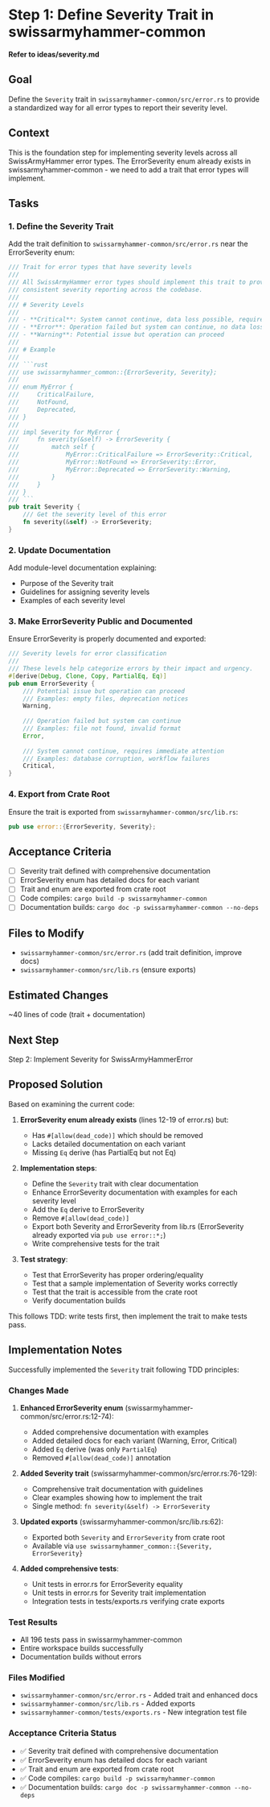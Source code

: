 # Step 1: Define Severity Trait in swissarmyhammer-common

**Refer to ideas/severity.md**

## Goal

Define the `Severity` trait in `swissarmyhammer-common/src/error.rs` to provide a standardized way for all error types to report their severity level.

## Context

This is the foundation step for implementing severity levels across all SwissArmyHammer error types. The ErrorSeverity enum already exists in swissarmyhammer-common - we need to add a trait that error types will implement.

## Tasks

### 1. Define the Severity Trait

Add the trait definition to `swissarmyhammer-common/src/error.rs` near the ErrorSeverity enum:

```rust
/// Trait for error types that have severity levels
///
/// All SwissArmyHammer error types should implement this trait to provide
/// consistent severity reporting across the codebase.
///
/// # Severity Levels
///
/// - **Critical**: System cannot continue, data loss possible, requires immediate attention
/// - **Error**: Operation failed but system can continue, no data loss  
/// - **Warning**: Potential issue but operation can proceed
///
/// # Example
///
/// ```rust
/// use swissarmyhammer_common::{ErrorSeverity, Severity};
///
/// enum MyError {
///     CriticalFailure,
///     NotFound,
///     Deprecated,
/// }
///
/// impl Severity for MyError {
///     fn severity(&self) -> ErrorSeverity {
///         match self {
///             MyError::CriticalFailure => ErrorSeverity::Critical,
///             MyError::NotFound => ErrorSeverity::Error,
///             MyError::Deprecated => ErrorSeverity::Warning,
///         }
///     }
/// }
/// ```
pub trait Severity {
    /// Get the severity level of this error
    fn severity(&self) -> ErrorSeverity;
}
```

### 2. Update Documentation

Add module-level documentation explaining:
- Purpose of the Severity trait
- Guidelines for assigning severity levels
- Examples of each severity level

### 3. Make ErrorSeverity Public and Documented

Ensure ErrorSeverity is properly documented and exported:

```rust
/// Severity levels for error classification
///
/// These levels help categorize errors by their impact and urgency.
#[derive(Debug, Clone, Copy, PartialEq, Eq)]
pub enum ErrorSeverity {
    /// Potential issue but operation can proceed
    /// Examples: empty files, deprecation notices
    Warning,
    
    /// Operation failed but system can continue
    /// Examples: file not found, invalid format
    Error,
    
    /// System cannot continue, requires immediate attention
    /// Examples: database corruption, workflow failures
    Critical,
}
```

### 4. Export from Crate Root

Ensure the trait is exported from `swissarmyhammer-common/src/lib.rs`:

```rust
pub use error::{ErrorSeverity, Severity};
```

## Acceptance Criteria

- [ ] Severity trait defined with comprehensive documentation
- [ ] ErrorSeverity enum has detailed docs for each variant
- [ ] Trait and enum are exported from crate root
- [ ] Code compiles: `cargo build -p swissarmyhammer-common`
- [ ] Documentation builds: `cargo doc -p swissarmyhammer-common --no-deps`

## Files to Modify

- `swissarmyhammer-common/src/error.rs` (add trait definition, improve docs)
- `swissarmyhammer-common/src/lib.rs` (ensure exports)

## Estimated Changes

~40 lines of code (trait + documentation)

## Next Step

Step 2: Implement Severity for SwissArmyHammerError



## Proposed Solution

Based on examining the current code:

1. **ErrorSeverity enum already exists** (lines 12-19 of error.rs) but:
   - Has `#[allow(dead_code)]` which should be removed
   - Lacks detailed documentation on each variant
   - Missing `Eq` derive (has PartialEq but not Eq)

2. **Implementation steps**:
   - Define the `Severity` trait with clear documentation
   - Enhance ErrorSeverity documentation with examples for each severity level
   - Add the `Eq` derive to ErrorSeverity
   - Remove `#[allow(dead_code)]` 
   - Export both Severity and ErrorSeverity from lib.rs (ErrorSeverity already exported via `pub use error::*;`)
   - Write comprehensive tests for the trait

3. **Test strategy**:
   - Test that ErrorSeverity has proper ordering/equality
   - Test that a sample implementation of Severity works correctly
   - Test that the trait is accessible from the crate root
   - Verify documentation builds

This follows TDD: write tests first, then implement the trait to make tests pass.



## Implementation Notes

Successfully implemented the `Severity` trait following TDD principles:

### Changes Made

1. **Enhanced ErrorSeverity enum** (swissarmyhammer-common/src/error.rs:12-74):
   - Added comprehensive documentation with examples
   - Added detailed docs for each variant (Warning, Error, Critical)
   - Added `Eq` derive (was only `PartialEq`)
   - Removed `#[allow(dead_code)]` annotation

2. **Added Severity trait** (swissarmyhammer-common/src/error.rs:76-129):
   - Comprehensive trait documentation with guidelines
   - Clear examples showing how to implement the trait
   - Single method: `fn severity(&self) -> ErrorSeverity`

3. **Updated exports** (swissarmyhammer-common/src/lib.rs:62):
   - Exported both `Severity` and `ErrorSeverity` from crate root
   - Available via `use swissarmyhammer_common::{Severity, ErrorSeverity}`

4. **Added comprehensive tests**:
   - Unit tests in error.rs for ErrorSeverity equality
   - Unit tests in error.rs for Severity trait implementation
   - Integration tests in tests/exports.rs verifying crate exports

### Test Results

- All 196 tests pass in swissarmyhammer-common
- Entire workspace builds successfully
- Documentation builds without errors

### Files Modified

- `swissarmyhammer-common/src/error.rs` - Added trait and enhanced docs
- `swissarmyhammer-common/src/lib.rs` - Added exports
- `swissarmyhammer-common/tests/exports.rs` - New integration test file

### Acceptance Criteria Status

- ✅ Severity trait defined with comprehensive documentation
- ✅ ErrorSeverity enum has detailed docs for each variant
- ✅ Trait and enum are exported from crate root
- ✅ Code compiles: `cargo build -p swissarmyhammer-common`
- ✅ Documentation builds: `cargo doc -p swissarmyhammer-common --no-deps`
